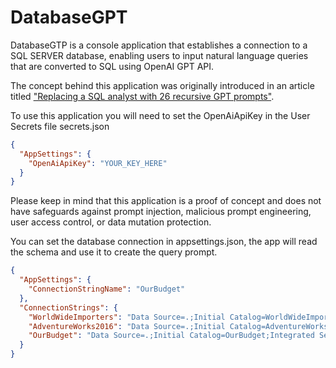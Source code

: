 # DatabaseGPT

DatabaseGTP is a console application that establishes a connection to a SQL SERVER database, enabling users to input natural language queries that are converted to SQL using OpenAI GPT API.

The concept behind this application was originally introduced in an article titled ["Replacing a SQL analyst with 26 recursive GPT prompts"](https://www.patterns.app/blog/2023/01/18/crunchbot-sql-analyst-gpt/).

To use this application you will need to set the OpenAiApiKey in the User Secrets file secrets.json

```json
{
  "AppSettings": {
    "OpenAiApiKey": "YOUR_KEY_HERE"
  }
}
```

Please keep in mind that this application is a proof of concept and does not have safeguards against prompt injection, malicious prompt engineering, user access control, or data mutation protection.

You can set the database connection in appsettings.json, the app will read the schema and use it to create the query prompt.

```json
{
  "AppSettings": {
    "ConnectionStringName": "OurBudget"
  },
  "ConnectionStrings": {
    "WorldWideImporters": "Data Source=.;Initial Catalog=WorldWideImporters;Integrated Security=True;TrustServerCertificate=True",
    "AdventureWorks2016": "Data Source=.;Initial Catalog=AdventureWorks2016;Integrated Security=True;TrustServerCertificate=True",
    "OurBudget": "Data Source=.;Initial Catalog=OurBudget;Integrated Security=True;TrustServerCertificate=True"
  }
}
```
